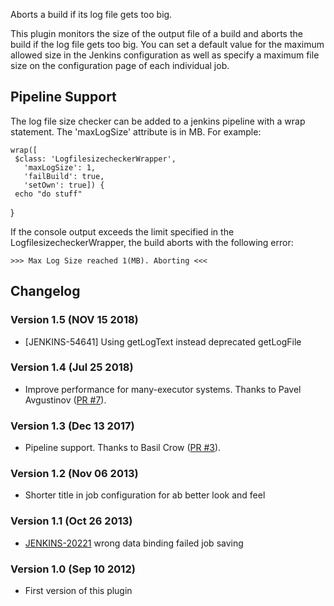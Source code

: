 Aborts a build if its log file gets too big.

This plugin monitors the size of the output file of a build and aborts
the build if the log file gets too big. You can set a default value for
the maximum allowed size in the Jenkins configuration as well as specify
a maximum file size on the configuration page of each individual job.

## Pipeline Support

The log file size checker can be added to a jenkins pipeline with a wrap
statement. The 'maxLogSize' attribute is in MB. For example:

    wrap([
     $class: 'LogfilesizecheckerWrapper',
       'maxLogSize': 1,
       'failBuild': true,
       'setOwn': true]) {
     echo "do stuff"

}

If the console output exceeds the limit specified in the
LogfilesizecheckerWrapper, the build aborts with the following error: 

``` console-output
>>> Max Log Size reached 1(MB). Aborting <<<
```

## Changelog

### Version 1.5 (NOV 15 2018)

-   \[JENKINS-54641\] Using getLogText instead deprecated getLogFile

### Version 1.4 (Jul 25 2018)

-   Improve performance for many-executor systems. Thanks to Pavel
    Avgustinov ([PR
    \#7](https://github.com/jenkinsci/logfilesizechecker-plugin/pull/7)).

### Version 1.3 (Dec 13 2017)

-   Pipeline support. Thanks to Basil Crow ([PR
    \#3](https://github.com/jenkinsci/logfilesizechecker-plugin/pull/3)).

### Version 1.2 (Nov 06 2013)

-   Shorter title in job configuration for ab better look and feel

### Version 1.1 (Oct 26 2013)

-   [JENKINS-20221](https://wiki.jenkins.io/display/JENKINS/Logfilesizechecker+Plugin#)
    wrong data binding failed job saving

### Version 1.0 (Sep 10 2012)

-   First version of this plugin
